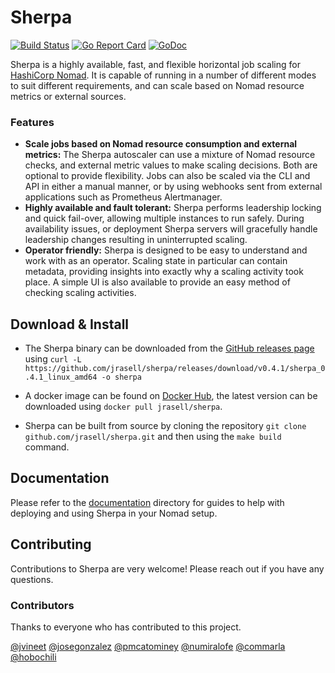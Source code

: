 # Sherpa

[![Build Status](https://travis-ci.org/jrasell/sherpa.svg?branch=master)](https://travis-ci.org/jrasell/sherpa) [![Go Report Card](https://goreportcard.com/badge/github.com/jrasell/sherpa)](https://goreportcard.com/report/github.com/jrasell/sherpa) [![GoDoc](https://godoc.org/github.com/jrasell/sherpa?status.svg)](https://godoc.org/github.com/jrasell/sherpa)

Sherpa is a highly available, fast, and flexible horizontal job scaling for [HashiCorp Nomad](https://www.nomadproject.io/). It is capable of running in a number of different modes to suit different requirements, and can scale based on Nomad resource metrics or external sources.

### Features
* __Scale jobs based on Nomad resource consumption and external metrics:__ The Sherpa autoscaler can use a mixture of Nomad resource checks, and external metric values to make scaling decisions. Both are optional to provide flexibility. Jobs can also be scaled via the CLI and API in either a manual manner, or by using webhooks sent from external applications such as Prometheus Alertmanager.
* __Highly available and fault tolerant:__ Sherpa performs leadership locking and quick fail-over, allowing multiple instances to run safely. During availability issues, or deployment Sherpa servers will gracefully handle leadership changes resulting in uninterrupted scaling. 
* __Operator friendly:__ Sherpa is designed to be easy to understand and work with as an operator. Scaling state in particular can contain metadata, providing insights into exactly why a scaling activity took place. A simple UI is also available to provide an easy method of checking scaling activities.

## Download & Install

* The Sherpa binary can be downloaded from the [GitHub releases page](https://github.com/jrasell/sherpa/releases) using `curl -L https://github.com/jrasell/sherpa/releases/download/v0.4.1/sherpa_0.4.1_linux_amd64 -o sherpa`

* A docker image can be found on [Docker Hub](https://hub.docker.com/r/jrasell/sherpa/), the latest version can be downloaded using `docker pull jrasell/sherpa`.

* Sherpa can be built from source by cloning the repository `git clone github.com/jrasell/sherpa.git` and then using the `make build` command. 

## Documentation

Please refer to the [documentation](./docs) directory for guides to help with deploying and using Sherpa in your Nomad setup.

## Contributing

Contributions to Sherpa are very welcome! Please reach out if you have any questions.

### Contributors

Thanks to everyone who has contributed to this project.

[@jvineet](https://github.com/jvineet) [@josegonzalez](https://github.com/josegonzalez) [@pmcatominey](https://github.com/pmcatominey) [@numiralofe](https://github.com/numiralofe) [@commarla](https://github.com/commarla) [@hobochili](https://github.com/hobochili)
